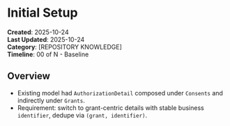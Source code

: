 # Initial Setup

**Created**: 2025-10-24  
**Last Updated**: 2025-10-24  
**Category**: [REPOSITORY KNOWLEDGE]  
**Timeline**: 00 of N - Baseline

## Overview
- Existing model had `AuthorizationDetail` composed under `Consents` and indirectly under `Grants`.
- Requirement: switch to grant-centric details with stable business `identifier`, dedupe via `(grant, identifier)`.
